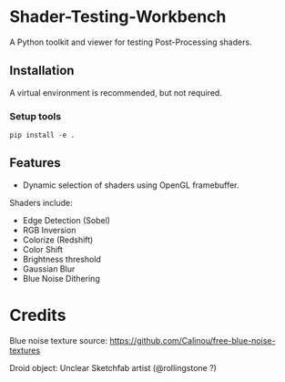 # Shader-Testing-Workbench
A Python toolkit and viewer for testing Post-Processing shaders.

## Installation
A virtual environment is recommended, but not required.

### Setup tools
`
pip install -e .
`

## Features

- Dynamic selection of shaders using OpenGL framebuffer.

Shaders include:
- Edge Detection (Sobel)
- RGB Inversion
- Colorize (Redshift)
- Color Shift
- Brightness threshold
- Gaussian Blur
- Blue Noise Dithering

# Credits
Blue noise texture source: https://github.com/Calinou/free-blue-noise-textures

Droid object: Unclear Sketchfab artist (@rollingstone ?)